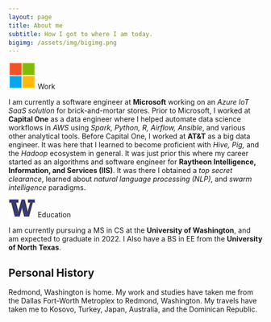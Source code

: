 ```yaml
---
layout: page
title: About me
subtitle: How I got to where I am today.
bigimg: /assets/img/bigimg.png
---
```



![Work](img/microsoft.png) Work

I am currently a software engineer at **Microsoft** working on an *Azure IoT SaaS solution* for brick-and-mortar stores. 
Prior to Microsoft, I worked at **Capital One** as a data engineer where I helped automate data science workflows in *AWS* using *Spark, Python, R, Airflow, Ansible*, and various other analytical tools. 
Before Capital One, I worked at **AT&T** as a big data engineer. It was here that I learned to become proficient with *Hive, Pig,* and the *Hadoop* ecosystem in general. 
It was just prior this where my career started as an algorithms and software engineer for **Raytheon Intelligence, Information, and Services (IIS)**. It was there I obtained a *top secret clearance*, learned about *natural language processing (NLP)*, and *swarm intelligence* paradigms.

![School](img/university_of_washington.png) Education

I am currently pursuing a MS in CS at the **University of Washington**, and am expected to graduate in 2022. I Also have a BS in EE from the **University of North Texas**.


## Personal History

Redmond, Washington is home. My work and studies have taken me from the Dallas Fort-Worth Metroplex to Redmond, Washington. My travels have taken me to Kosovo, Turkey, Japan, Australia, and the Dominican Republic.